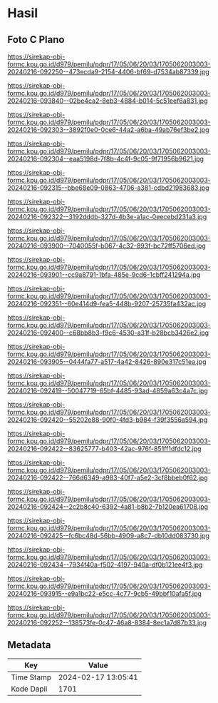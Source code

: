 # Hasil

## Foto C Plano

https://sirekap-obj-formc.kpu.go.id/d979/pemilu/pdpr/17/05/06/20/03/1705062003003-20240216-092250--473ecda9-2154-4406-bf69-d7534ab87339.jpg

https://sirekap-obj-formc.kpu.go.id/d979/pemilu/pdpr/17/05/06/20/03/1705062003003-20240216-093840--02be4ca2-8eb3-4884-b014-5c51eef6a831.jpg

https://sirekap-obj-formc.kpu.go.id/d979/pemilu/pdpr/17/05/06/20/03/1705062003003-20240216-092303--3892f0e0-0ce6-44a2-a6ba-49ab76ef3be2.jpg

https://sirekap-obj-formc.kpu.go.id/d979/pemilu/pdpr/17/05/06/20/03/1705062003003-20240216-092304--eaa5198d-7f8b-4c4f-9c05-9f71956b9621.jpg

https://sirekap-obj-formc.kpu.go.id/d979/pemilu/pdpr/17/05/06/20/03/1705062003003-20240216-092315--bbe68e09-0863-4706-a381-cdbd21983683.jpg

https://sirekap-obj-formc.kpu.go.id/d979/pemilu/pdpr/17/05/06/20/03/1705062003003-20240216-092322--3192dddb-327d-4b3e-a1ac-0eecebd231a3.jpg

https://sirekap-obj-formc.kpu.go.id/d979/pemilu/pdpr/17/05/06/20/03/1705062003003-20240216-093900--7040055f-b067-4c32-893f-bc72ff5706ed.jpg

https://sirekap-obj-formc.kpu.go.id/d979/pemilu/pdpr/17/05/06/20/03/1705062003003-20240216-093901--cc9a8791-1bfa-485e-9cd6-1cbff241294a.jpg

https://sirekap-obj-formc.kpu.go.id/d979/pemilu/pdpr/17/05/06/20/03/1705062003003-20240216-092351--60e414d9-fea5-448b-9207-25735fa432ac.jpg

https://sirekap-obj-formc.kpu.go.id/d979/pemilu/pdpr/17/05/06/20/03/1705062003003-20240216-092400--c68bb8b3-f9c6-4530-a31f-b28bcb3426e2.jpg

https://sirekap-obj-formc.kpu.go.id/d979/pemilu/pdpr/17/05/06/20/03/1705062003003-20240216-093905--0444fa77-a517-4a42-8426-890e317c51ea.jpg

https://sirekap-obj-formc.kpu.go.id/d979/pemilu/pdpr/17/05/06/20/03/1705062003003-20240216-092419--50047719-65bf-4485-93ad-4859a63c4a7c.jpg

https://sirekap-obj-formc.kpu.go.id/d979/pemilu/pdpr/17/05/06/20/03/1705062003003-20240216-092420--55202e88-90f0-4fd3-b984-f39f3556a594.jpg

https://sirekap-obj-formc.kpu.go.id/d979/pemilu/pdpr/17/05/06/20/03/1705062003003-20240216-092422--83625777-b403-42ac-976f-851ff1dfdc12.jpg

https://sirekap-obj-formc.kpu.go.id/d979/pemilu/pdpr/17/05/06/20/03/1705062003003-20240216-092422--766d6349-a983-40f7-a5e2-3cf8bbeb0f62.jpg

https://sirekap-obj-formc.kpu.go.id/d979/pemilu/pdpr/17/05/06/20/03/1705062003003-20240216-092424--2c2b8c40-6392-4a81-b8b2-7b120ea61708.jpg

https://sirekap-obj-formc.kpu.go.id/d979/pemilu/pdpr/17/05/06/20/03/1705062003003-20240216-092425--fc6bc48d-56bb-4909-a8c7-db10dd083730.jpg

https://sirekap-obj-formc.kpu.go.id/d979/pemilu/pdpr/17/05/06/20/03/1705062003003-20240216-092434--7934f40a-f502-4197-940a-df0b121ee4f3.jpg

https://sirekap-obj-formc.kpu.go.id/d979/pemilu/pdpr/17/05/06/20/03/1705062003003-20240216-093915--e9a1bc22-e5cc-4c77-9cb5-49bbf10afa5f.jpg

https://sirekap-obj-formc.kpu.go.id/d979/pemilu/pdpr/17/05/06/20/03/1705062003003-20240216-092252--138573fe-0c47-46a8-8384-8ec1a7d87b33.jpg


## Metadata

| Key        | Value               |
| ---------- | ------------------- |
| Time Stamp | 2024-02-17 13:05:41 |
| Kode Dapil | 1701                |



